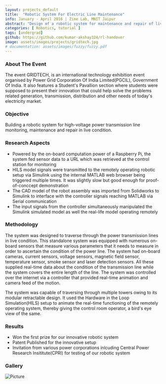 ```yaml
---
layout: projects_default
title:  "Robotic System For Electric Line Maintenance"
info: January - April 2016 | Zine Lab, MNIT Jaipur
abstract: "Design of a robotic system for maintenance and repair of live power transmission lines"
categories: [ Robotics, tutorial ]
tags: [undergrad]
github: https://github.com/kumar-akshay324/rl-handover
image: assets/images/projects/gridtech.jpg
# documentation: assets/images/fuzzy/fuzzy.pdf
---
```

### About The Event

The event GRIDTECH, is an international technology exhibition event organised by Power Grid Corporation Of India Limited(PGCIL), Government Of India. It also features a Student's Pavallion section where students were supposed to present their innovation that could help solve the problems related generation, transmission, distribution and other needs of today's electricity market.

### Objective

Building a robotic system for high-voltage power transmission line monitoring, maintenance and repair in live condition.

### Research Aspects

* Powered by the on-board computation power of a Raspberry Pi, the system fed sensor data to a URL which was retrieved at the control station for monitoring
* HILS model signals were transmitted to the remotely operating robotic setup via Simulink using the internal MATLAB web browser being triggered multiple times. It was slightly slow but good enough for proof-of-conccept demonstration
* The CAD model of the robot assembly was imported from Solidworks to Simulink to interface with the controller signals reaching MATLAB via Serial communication
* The input signals from the controller simultaneously manipulated the Simulink simulated model as well the real-life model operating remotely

### Methodology

The system was designed to traverse through the power transmission lines in live condition. This standalone system was equipped with numerous on-board sensors that measure various parameters that it needs to measure in order to ascertain the condition of the power line. The system had on-board cameras, current sensors, voltage sensors, magnetic field sensor, temperature sensor, smoke sensor and laser detection sensors. All these supplied real-time data about the condition of the transmission line while the system covers the entire length of the line. The system was controlled over the internet via a controller that provided real-time animation and camera feed of the motion.

The system was capable of traversing through multiple towers owing to its modular retractable design. It used the Hardware in the Loop Simulation(HILS) setup to animate the real-time functioning of the remotely operating system, thereby giving the control room operator, a bird's eye view of the same.

### Results

* Won the first prize for our innovative robotic system
* Patent Published for the innovative setup
* Invitation from various power corporations inlcuding Central Power Research Insititute(CPRI) for testing of our robotic system

### Gallery

![Picture]({{site.baseurl}}/assets/images/gridtech/gridtech.png ) 
